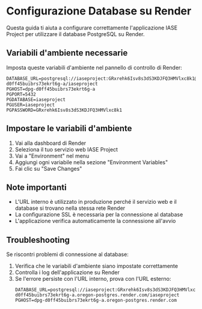 # Configurazione Database su Render

Questa guida ti aiuta a configurare correttamente l'applicazione IASE Project per utilizzare il database PostgreSQL su Render.

## Variabili d'ambiente necessarie

Imposta queste variabili d'ambiente nel pannello di controllo di Render:

```
DATABASE_URL=postgresql://iaseproject:GRxrehk6Isv8s3dS3KDJFQ3HMVlxc8k1@dpg-d0ff45buibrs73ekrt6g-a/iaseproject
PGHOST=dpg-d0ff45buibrs73ekrt6g-a
PGPORT=5432
PGDATABASE=iaseproject
PGUSER=iaseproject
PGPASSWORD=GRxrehk6Isv8s3dS3KDJFQ3HMVlxc8k1
```

## Impostare le variabili d'ambiente

1. Vai alla dashboard di Render
2. Seleziona il tuo servizio web IASE Project
3. Vai a "Environment" nel menu
4. Aggiungi ogni variabile nella sezione "Environment Variables"
5. Fai clic su "Save Changes"

## Note importanti

- L'URL interno è utilizzato in produzione perché il servizio web e il database si trovano nella stessa rete Render
- La configurazione SSL è necessaria per la connessione al database
- L'applicazione verifica automaticamente la connessione all'avvio

## Troubleshooting

Se riscontri problemi di connessione al database:

1. Verifica che le variabili d'ambiente siano impostate correttamente
2. Controlla i log dell'applicazione su Render
3. Se l'errore persiste con l'URL interno, prova con l'URL esterno:
   ```
   DATABASE_URL=postgresql://iaseproject:GRxrehk6Isv8s3dS3KDJFQ3HMVlxc8k1@dpg-d0ff45buibrs73ekrt6g-a.oregon-postgres.render.com/iaseproject
   PGHOST=dpg-d0ff45buibrs73ekrt6g-a.oregon-postgres.render.com
   ```